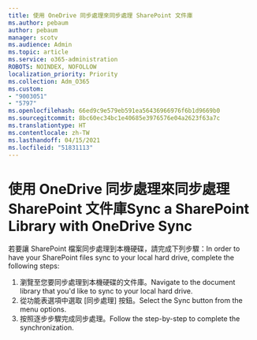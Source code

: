 ```yaml
---
title: 使用 OneDrive 同步處理來同步處理 SharePoint 文件庫
ms.author: pebaum
author: pebaum
manager: scotv
ms.audience: Admin
ms.topic: article
ms.service: o365-administration
ROBOTS: NOINDEX, NOFOLLOW
localization_priority: Priority
ms.collection: Adm_O365
ms.custom:
- "9003051"
- "5797"
ms.openlocfilehash: 66ed9c9e579eb591ea56436966976f6b1d9669b0
ms.sourcegitcommit: 8bc60ec34bc1e40685e3976576e04a2623f63a7c
ms.translationtype: HT
ms.contentlocale: zh-TW
ms.lasthandoff: 04/15/2021
ms.locfileid: "51831113"
---
```

# <a name="sync-a-sharepoint-library-with-onedrive-sync"></a><span data-ttu-id="464f8-102">使用 OneDrive 同步處理來同步處理 SharePoint 文件庫</span><span class="sxs-lookup"><span data-stu-id="464f8-102">Sync a SharePoint Library with OneDrive Sync</span></span>

<span data-ttu-id="464f8-103">若要讓 SharePoint 檔案同步處理到本機硬碟，請完成下列步驟：</span><span class="sxs-lookup"><span data-stu-id="464f8-103">In order to have your SharePoint files sync to your local hard drive, complete the following steps:</span></span>

1. <span data-ttu-id="464f8-104">瀏覽至您要同步處理到本機硬碟的文件庫。</span><span class="sxs-lookup"><span data-stu-id="464f8-104">Navigate to the document library that you'd like to sync to your local hard drive.</span></span>
2. <span data-ttu-id="464f8-105">從功能表選項中選取 [同步處理] 按鈕。</span><span class="sxs-lookup"><span data-stu-id="464f8-105">Select the Sync button from the menu options.</span></span>
3. <span data-ttu-id="464f8-106">按照逐步步驟完成同步處理。</span><span class="sxs-lookup"><span data-stu-id="464f8-106">Follow the step-by-step to complete the synchronization.</span></span>